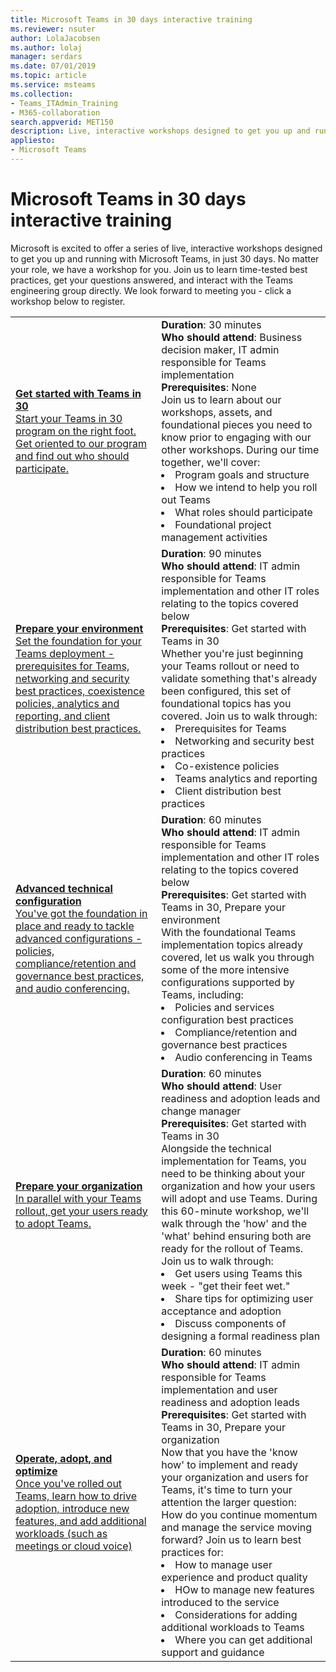 ```yaml
---
title: Microsoft Teams in 30 days interactive training
ms.reviewer: nsuter
author: LolaJacobsen
ms.author: lolaj
manager: serdars
ms.date: 07/01/2019
ms.topic: article
ms.service: msteams
ms.collection:  
- Teams_ITAdmin_Training
- M365-collaboration
search.appverid: MET150
description: Live, interactive workshops designed to get you up and running with Microsoft Teams in just 30 days.
appliesto: 
- Microsoft Teams
---
```

# Microsoft Teams in 30 days interactive training

Microsoft is excited to offer a series of live, interactive workshops designed to get you up and running with Microsoft Teams, in just 30 days. No matter your role, we have a workshop for you. Join us to learn time-tested best practices, get your questions answered, and interact with the Teams engineering group directly. We look forward to meeting you - click a workshop below to register.

<table><tr><td><a href="https://docs.microsoft.com/microsoftteams/training-microsoft-teams-landing-page"><b>Get started with Teams in 30</b><br>Start your Teams in 30 program on the right foot. Get oriented to our program and find out who should participate.</br> </a></td><td> <b>Duration</b>: 30 minutes <br><b>Who should attend</b>: Business decision maker, IT admin responsible for Teams implementation<br><b>Prerequisites</b>: None <br>Join us to learn about our workshops, assets, and foundational pieces you need to know prior to engaging with our other workshops. During our time together, we'll cover:<li>Program goals and structure</li><li>How we intend to help you roll out Teams</li><li>What roles should participate</li><li>Foundational project management activities</li></td></tr>
<tr><td><a href="https://docs.microsoft.com/microsoftteams/training-microsoft-teams-landing-page"><b>Prepare your environment</b><br>Set the foundation for your Teams deployment - prerequisites for Teams, networking and security best practices, coexistence policies, analytics and reporting, and client distribution best practices.</br> </a></td><td> <b>Duration</b>: 90 minutes <br><b>Who should attend</b>: IT admin responsible for Teams implementation and other IT roles relating to the topics covered below <br><b>Prerequisites</b>: Get started with Teams in 30 <br>Whether you're just beginning your Teams rollout or need to validate something that's already been configured, this set of foundational topics has you covered. Join us to walk through: <li>Prerequisites for Teams</li><li>Networking and security best practices</li><li>Co-existence policies</li><li>Teams analytics and reporting</li><li>Client distribution best practices</li> </td></tr>
<tr><td><a href="https://docs.microsoft.com/microsoftteams/training-microsoft-teams-landing-page"><b>Advanced technical configuration</b><br>You've got the foundation in place and ready to tackle advanced configurations - policies, compliance/retention and governance best practices, and audio conferencing.</br></a> </td><td>  <b>Duration</b>: 60 minutes <br><b>Who should attend</b>: IT admin responsible for Teams implementation and other IT roles relating to the topics covered below <br><b>Prerequisites</b>: Get started with Teams in 30, Prepare your environment <br> With the foundational Teams implementation topics already covered, let us walk you through some of the more intensive configurations supported by Teams, including: <li>Policies and services configuration best practices</li><li>Compliance/retention and governance best practices</li><li>Audio conferencing in Teams</li> </td></tr>
<tr><td> <a href="https://docs.microsoft.com/microsoftteams/training-microsoft-teams-landing-page"><b>Prepare your organization</b><br>In parallel with your Teams rollout, get your users ready to adopt Teams.</br></a></td> <td> <b>Duration</b>: 60 minutes <br><b>Who should attend</b>: User readiness and adoption leads and change manager <br><b>Prerequisites</b>: Get started with Teams in 30<br> Alongside the technical implementation for Teams, you need to be thinking about your organization and how your users will adopt and use Teams. During this 60-minute workshop, we'll walk through the 'how' and the 'what' behind ensuring both are ready for the rollout of Teams. Join us to walk through:<li>Get users using Teams this week - "get their feet wet."</li><li>Share tips for optimizing user acceptance and adoption</li><li>Discuss components of designing a formal readiness plan</li> </td></tr>
<tr><td><a href="https://docs.microsoft.com/microsoftteams/training-microsoft-teams-landing-page"><b>Operate, adopt, and optimize</b><br>Once you've rolled out Teams, learn how to drive adoption, introduce new features, and add additional workloads (such as meetings or cloud voice)</br></a></td><td> <b>Duration</b>: 60 minutes <br><b>Who should attend</b>: IT admin responsible for Teams implementation and user readiness and adoption leads <br><b>Prerequisites</b>: Get started with Teams in 30, Prepare your organization<br> Now that you have the 'know how' to implement and ready your organization and users for Teams, it's time to turn your attention the larger question: How do you continue momentum and manage the service moving forward? Join us to learn best practices for: <li>How to manage user experience and product quality</li><li>HOw to manage new features introduced to the service</li><li>Considerations for adding additional workloads to Teams</li><li>Where you can get additional support and guidance</li> </td></tr></table>
